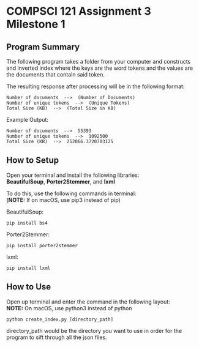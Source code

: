 # COMPSCI 121 Assignment 3 Milestone 1

## **Program Summary**
The following program takes a folder from your computer and constructs and inverted index where the keys are the word tokens and the values are the documents that contain said token.  

The resulting response after processing will be in the following format:

```
Number of documents  -->  (Number of Documents)
Number of unique tokens  -->  (Unique Tokens)
Total Size (KB)  -->  (Total Size in KB)
```
Example Output:

```
Number of documents  -->  55393
Number of unique tokens  -->  1092500
Total Size (KB)  -->  252066.3720703125
```

## **How to Setup**
Open your terminal and install the following libraries:  
**BeautifulSoup**, **Porter2Stemmer**, and **lxml**

To do this, use the following commands in terminal:  
(**NOTE:** If on macOS, use pip3 instead of pip)

BeautifulSoup:

```
pip install bs4
```

Porter2Stemmer:

```
pip install porter2stemmer
```

lxml:

```
pip install lxml
```

## **How to Use**
Open up terminal and enter the command in the following layout:  
**NOTE:** On macOS, use python3 instead of python  

```
python create_index.py [directory_path]
```
directory_path would be the directory you want to use in order for the program to sift through all the json files.